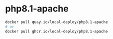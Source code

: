 # php8.1-apache

```bash
docker pull quay.io/local-deploy/php8.1-apache
# or
docker pull ghcr.io/local-deploy/php8.1-apache
```
